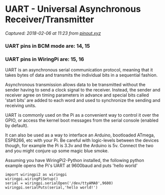# UART - Universal Asynchronous Receiver/Transmitter

_Captured: 2018-02-06 at 11:23 from [pinout.xyz](https://pinout.xyz/pinout/uart)_

### UART pins in BCM mode are: 14, 15

### UART pins in WiringPi are: 15, 16

UART is an asynchronous serial communication protocol, meaning that it takes bytes of data and transmits the individual bits in a sequential fashion.

Asynchronous transmission allows data to be transmitted without the sender having to send a clock signal to the receiver. Instead, the sender and receiver agree on timing parameters in advance and special bits called 'start bits' are added to each word and used to synchronize the sending and receiving units.

UART is commonly used on the Pi as a convenient way to control it over the GPIO, or access the kernel boot messages from the serial console (enabled by default).

It can also be used as a way to interface an Arduino, bootloaded ATmega, ESP8266, etc with your Pi. Be careful with logic-levels between the devices though, for example the Pi is 3.3v and the Arduino is 5v. Connect the two and you might conjure up some magic blue smoke.

Assuming you have WiringPi2-Python installed, the following python example opens the Pi's UART at 9600baud and puts 'hello world'

```
import wiringpi2 as wiringpi
wiringpi.wiringPiSetup()
serial = wiringpi.serialOpen('/dev/ttyAMA0',9600)
wiringpi.serialPuts(serial,'hello world!')
```
